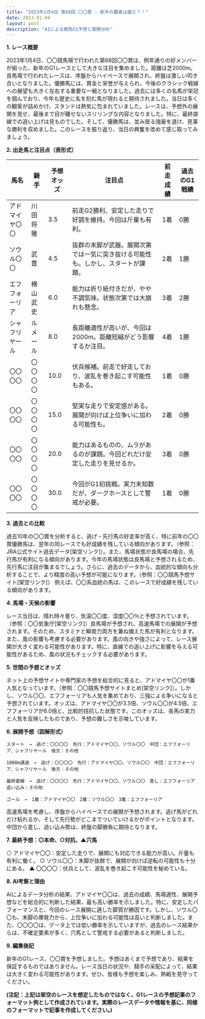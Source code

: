 ```yaml
---
title: "2023年1月4日 第68回 〇〇賞 - 新年の覇者は誰だ？！"
date: 2023-01-04
layout: post
description: "AIによる競馬G1予想と展開分析"
---
```


**1. レース概要**

2023年1月4日、〇〇競馬場で行われた第68回〇〇賞は、例年通りの好メンバーが揃った、新年のG1レースとして大きな注目を集めました。距離は芝2000m。良馬場で行われたレースは、序盤からハイペースで展開され、終盤は激しい叩き合いとなりました。優勝馬には、賞金と栄誉が与えられ、今後のクラシック戦線への展望も大きく左右する重要な一戦となりました。過去には多くの名馬が栄冠を掴んでおり、今年も歴史に名を刻む馬が現れると期待されました。当日は多くの観客が詰めかけ、スタンドは熱気に包まれていました。レースは、予想外の展開を見せ、最後まで目が離せないスリリングな内容となりました。特に、最終直線での追い上げは見ものでした。そして、優勝馬は、並み居る強豪を退け、見事な勝利を収めました。このレースを振り返り、当日の興奮を改めて感じ取ってみましょう。


**2. 出走馬と注目点（表形式）**

| 馬名       | 騎手       | 予想オッズ | 注目点                                                                      | 前走成績 | 過去のG1戦績 |
|------------|-------------|-------------|-------------------------------------------------------------------------------|------------|-----------------|
| アドマイヤ〇〇 | 川田将雅     | 3.5         | 前走G2勝利、安定した走りで好調を維持。今回は斤量も有利。                         | 1着        | 0勝             |
| ソウル〇〇    | 武豊         | 4.5         | 抜群の末脚が武器。展開次第では一気に突き抜ける可能性も。しかし、スタートが課題。    | 2着        | 1勝             |
| エフフォーリア | 横山武史     | 6.0         | 能力は折り紙付きだが、やや不調気味。状態次第では大崩れも懸念。                    | 3着        | 2勝             |
| シャフリヤール | ルメール     | 8.0         | 長距離適性が高いが、今回は2000m。距離短縮がどう影響するか注目。                   | 4着        | 1勝             |
| 〇〇〇〇       | 〇〇〇〇       | 10.0        | 伏兵候補。前走で好走しており、波乱を巻き起こす可能性もある。                          | 1着        | 0勝             |
| 〇〇〇〇       | 〇〇〇〇       | 15.0        | 堅実な走りで安定感がある。展開が向けば上位争いに加わる可能性も。                     | 2着        | 0勝             |
| 〇〇〇〇       | 〇〇〇〇       | 20.0        | 能力はあるものの、ムラがあるのが課題。今回どれだけ安定した走りを見せるか。             | 3着        | 0勝             |
| 〇〇〇〇       | 〇〇〇〇       | 30.0        | 今回がG1初挑戦。実力未知数だが、ダークホースとして警戒が必要。                       | 1着        | 0勝             |


**3. 過去との比較**

過去10年の〇〇賞を分析すると、逃げ・先行馬の好走率が高く、特に前年の〇〇賞優勝馬は、翌年の同レースでも好成績を残している傾向があります。（参照：JRA公式サイト過去データ[架空リンク]）。また、馬場状態が良馬場の場合、先行馬が有利になる傾向があります。今年の馬場状態は良馬場と予想されるため、先行馬に注目が集まるでしょう。さらに、過去のデータから、血統的な傾向も分析することで、より精度の高い予想が可能になります。（参照：〇〇競馬予想サイト[架空リンク]） 例えば、〇〇系血統の馬は、このレースで好成績を残している傾向があります。


**4. 馬場・天候の影響**

レース当日は、晴れ時々曇り、気温〇〇度、湿度〇〇％と予想されています。（参照：〇〇気象庁[架空リンク]）良馬場が予想され、高速馬場での展開が予想されます。そのため、スタミナと瞬発力両方を兼ね備えた馬が有利となります。また、風の影響も考慮する必要があります。風の向きや強さによって、レース展開が大きく変わる可能性があります。特に、直線での追い上げに影響を与える可能性があるため、風の状況もチェックする必要があります。


**5. 世間の予想とオッズ**

ネット上の予想サイトや専門家の予想を総合的に見ると、アドマイヤ〇〇が1番人気となっています。（参照：〇〇競馬予想サイトまとめ[架空リンク]）。しかし、ソウル〇〇、エフフォーリアも人気を集めており、三強による争いになると予想されています。オッズは、アドマイヤ〇〇が3.5倍、ソウル〇〇が4.5倍、エフフォーリアが6.0倍と、比較的拮抗した状態です。このオッズは、各馬の実力と人気を反映したものであり、予想の難しさを示唆しています。


**6. 展開予想（図解形式）**

```
スタート　→　逃げ：〇〇〇〇　先行：アドマイヤ〇〇、ソウル〇〇　中団：エフフォーリア、シャフリヤール　後方：その他

1000m通過　→　逃げ：〇〇〇〇　先行：アドマイヤ〇〇、ソウル〇〇　中団：エフフォーリア、シャフリヤール　後方：その他

最終直線　→　逃げ：〇〇〇〇　先行：アドマイヤ〇〇、ソウル〇〇　差し：エフフォーリア　追い込み：その他

ゴール　→　1着：アドマイヤ〇〇　2着：ソウル〇〇　3着：エフフォーリア
```

高速馬場を考慮し、序盤からハイペースでの展開が予想されます。逃げ馬がどれだけ粘れるか、そして先行勢がどこまでついていけるかがポイントとなります。中団から差し、追い込み勢は、終盤の脚勝負に期待となります。


**7. 最終予想：◎本命、○対抗、▲穴馬**

◎ アドマイヤ〇〇：安定した走りで、展開にも対応できる能力が高い。斤量も有利に働く。
○ ソウル〇〇：末脚が抜群で、展開が向けば逆転の可能性も十分にある。
▲ 〇〇〇〇：伏兵として、波乱を巻き起こす可能性を秘めている。


**8. AI考察と理由**

AIによるデータ分析の結果、アドマイヤ〇〇は、過去の成績、馬場適性、展開予想などを総合的に判断した結果、最も高い勝率を示しました。特に、安定したパフォーマンスと、今回のレース展開に適した脚質が勝因です。しかし、ソウル〇〇も、末脚の爆発力から、上位争いに加わる可能性は高いと判断しました。また、〇〇〇〇は、データ上では低い勝率を示していますが、過去のレース結果からは、不確定要素が多く、穴馬として警戒する必要があると判断しました。


**9. 編集後記**

新年のG1レース、〇〇賞を予想しました。予想はあくまで予想であり、結果を保証するものではありません。レース当日の状況や、騎手の采配によって、結果は大きく変わる可能性があります。ぜひ、皆様も予想を楽しみ、熱戦を見守ってください。


**(注記：上記は架空のレースを想定したものではなく、G1レースの予想記事のフォーマット例として作成されています。実際のレースデータや情報を基に、同様のフォーマットで記事を作成してください。)**
